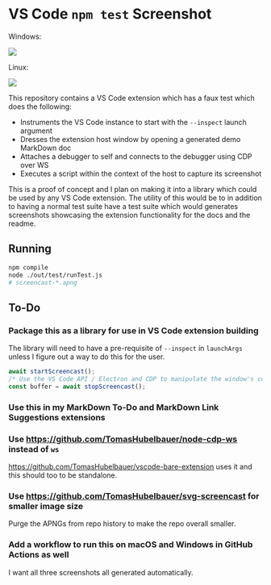 # VS Code `npm test` Screenshot

Windows:

![](screencast-win32.apng)

Linux:

![](screencast-linux.apng)

This repository contains a VS Code extension which has a faux test which does
the following:

- Instruments the VS Code instance to start with the `--inspect` launch argument
- Dresses the extension host window by opening a generated demo MarkDown doc
- Attaches a debugger to self and connects to the debugger using CDP over WS
- Executes a script within the context of the host to capture its screenshot

This is a proof of concept and I plan on making it into a library which could be
used by any VS Code extension. The utility of this would be to in addition to
having a normal test suite have a test suite which would generates screenshots
showcasing the extension functionality for the docs and the readme.

## Running

```sh
npm compile
node ./out/test/runTest.js
# screencast-*.apng
```

## To-Do

### Package this as a library for use in VS Code extension building

The library will need to have a pre-requisite of `--inspect` in `launchArgs`
unless I figure out a way to do this for the user.

```js
await startScreencast();
/* Use the VS Code API / Electron and CDP to manipulate the window's contents */
const buffer = await stopScreencast();
```

### Use this in my MarkDown To-Do and MarkDown Link Suggestions extensions

### Use https://github.com/TomasHubelbauer/node-cdp-ws instead of `ws`

https://github.com/TomasHubelbauer/vscode-bare-extension uses it and this should
too to be standalone.

### Use https://github.com/TomasHubelbauer/svg-screencast for smaller image size

Purge the APNGs from repo history to make the repo overall smaller.

### Add a workflow to run this on macOS and Windows in GitHub Actions as well

I want all three screenshots all generated automatically.
